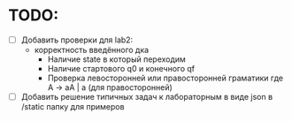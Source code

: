 # TODO:
- [ ] Добавить проверки для lab2: 
    - корректность введённого дка
        - Наличие state в который переходим
        - Наличие стартового q0 и конечного qf
        - Проверка левосторонней или правосторонней граматики где A -> aA | a (для правосторонней)
- [ ] Добавить решение типичных задач к лабораторным в виде json в /static папку для примеров